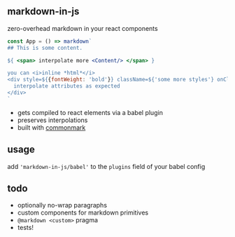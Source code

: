markdown-in-js
---

zero-overhead markdown in your react components 

```jsx 
const App = () => markdown`
## This is some content. 

${ <span> interpolate more <Content/> </span> }

you can <i>inline *html*</i>
<div style=${{fontWeight: 'bold'}} className=${'some more styles'} onClick=${handler}>
  interpolate attributes as expected
</div>
`
```

- gets compiled to react elements via a babel plugin
- preserves interpolations 
- built with [commonmark](https://github.com/jgm/commonmark.js)

usage
---
add `'markdown-in-js/babel'` to the `plugins` field of your babel config


todo
---
- optionally no-wrap paragraphs 
- custom components for markdown primitives  
- `@markdown <custom>` pragma
- tests!
